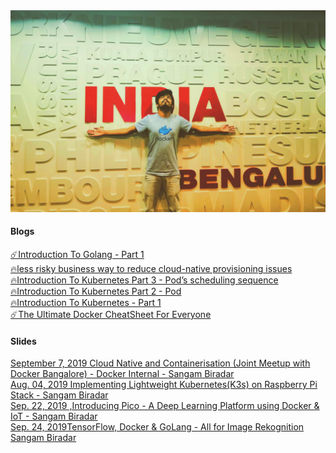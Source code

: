 <img src="https://raw.githubusercontent.com/sangam14/sangam14/master/assets/github-profile.png">


#### Blogs 

[☄️Introduction To Golang - Part 1](https://blog.cloudnativefolks.org/introduction-to-golang-part-1) <br>
[🔥less risky business way to reduce cloud-native provisioning issues](https://blog.cloudnativefolks.org/less-risky-business-way-to-reduce-cloud-native-provisioning-issues)<br>
[🔥Introduction To Kubernetes Part 3 - Pod’s scheduling sequence](https://blog.cloudnativefolks.org/introduction-to-kubernetes-part-3-pods-scheduling-sequence)<br>
[🔥Introduction To Kubernetes Part 2 - Pod](https://blog.cloudnativefolks.org/introduction-to-kubernetes-part-2-pod)<br>
[🔥Introduction To Kubernetes - Part 1](https://blog.cloudnativefolks.org/introduction-to-kubernetes-part-1)<br>
[☄️The Ultimate Docker CheatSheet For Everyone](https://blog.cloudnativefolks.org/the-ultimate-docker-cheatsheet-for-everyone)<br>


#### Slides 

[September 7, 2019 Cloud Native and Containerisation (Joint Meetup with Docker Bangalore) - Docker Internal - Sangam Biradar](https://www.slideshare.net/sangambiradar370/september-7-2019-cloud-native-and-containerisation-joint-meetup-with-docker-bangalore-docker-internal-sangam-biradar) <br>
[ Aug. 04, 2019 Implementing Lightweight Kubernetes(K3s) on Raspberry Pi Stack - Sangam Biradar](https://www.slideshare.net/sangambiradar370/implementing-lightweight-kubernetesk3s-on-raspberry-pi-stack-sangam-biradar)<br>
[Sep. 22, 2019 ,Introducing Pico - A Deep Learning Platform using Docker & IoT - Sangam Biradar
](https://www.slideshare.net/sangambiradar370/introducing-pico-a-deep-learning-platform-using-docker-iot-sangam-biradar)<br>
[Sep. 24, 2019TensorFlow, Docker & GoLang - All for Image Rekognition Sangam Biradar](https://www.slideshare.net/sangambiradar370/tensorflow-docker-golang-all-for-image-rekognition-sangam-biradarengineitops)
[]()
[]()
[]()
[]()
[]()
[]()


